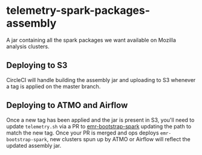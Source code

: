 # telemetry-spark-packages-assembly
A jar containing all the spark packages we want available on Mozilla analysis clusters.

## Deploying to S3

CircleCI will handle building the assembly jar and uploading to S3 whenever
a tag is applied on the master branch.

## Deploying to ATMO and Airflow

Once a new tag has been applied and the jar is present in S3, you'll need to
update `telemetry.sh` via a PR to
[emr-bootstrap-spark](https://github.com/mozilla/emr-bootstrap-spark/)
updating the path to match the new tag.
Once your PR is merged and ops deploys `emr-bootstrap-spark`, new clusters
spun up by ATMO or Airflow will reflect the updated assembly jar.
